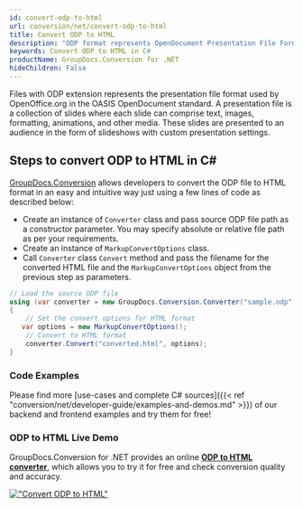 ```yaml
---
id: convert-odp-to-html
url: conversion/net/convert-odp-to-html
title: Convert ODP to HTML
description: "ODP format represents OpenDocument Presentation File Format with .odp extension. Learn how to convert ODP to HTML file programmatically in C# language using GroupDocs.Conversion for .NET library."
keywords: Convert ODP to HTML in C#
productName: GroupDocs.Conversion for .NET
hideChildren: False
---
```


Files with ODP extension represents the presentation file format used by OpenOffice.org in the OASIS OpenDocument standard. A presentation file is a collection of slides where each slide can comprise text, images, formatting, animations, and other media. These slides are presented to an audience in the form of slideshows with custom presentation settings.

## Steps to convert ODP to HTML in C#

[GroupDocs.Conversion](https://products.groupdocs.com/conversion/net) allows developers to convert the ODP file to HTML format in an easy and intuitive way just using a few lines of code as described below:

* Create an instance of `Converter` class and pass source ODP file path as a constructor parameter. You may specify absolute or relative file path as per your requirements. 
* Create an instance of `MarkupConvertOptions` class.
* Call `Converter` class `Convert` method and pass the filename for the converted HTML file and the `MarkupConvertOptions` object from the previous step as parameters.

```csharp
// Load the source ODP file
using (var converter = new GroupDocs.Conversion.Converter("sample.odp"))
{
    // Set the convert options for HTML format
   var options = new MarkupConvertOptions();
    // Convert to HTML format
    converter.Convert("converted.html", options);
}
```

### Code Examples

Please find more [use-cases and complete C# sources]({{< ref "conversion/net/developer-guide/examples-and-demos.md" >}}) of our backend and frontend examples and try them for free!

### ODP to HTML Live Demo

GroupDocs.Conversion for .NET provides an online [**ODP to HTML converter**](https://products.groupdocs.app/conversion/odp-to-html), which allows you to try it for free and check conversion quality and accuracy.

[!["Convert ODP to HTML"](conversion/net/images/convert-to-html/convert-odp-to-html.png)](https://products.groupdocs.app/conversion/odp-to-html)